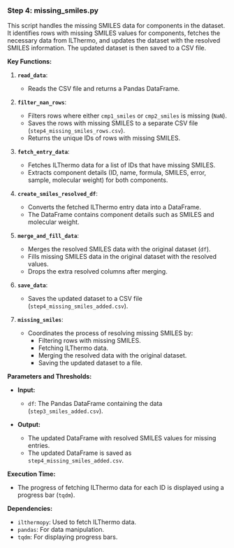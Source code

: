### Step 4: **missing_smiles.py**

This script handles the missing SMILES data for components in the dataset. It identifies rows with missing SMILES values for components, fetches the necessary data from ILThermo, and updates the dataset with the resolved SMILES information. The updated dataset is then saved to a CSV file.

**Key Functions:**

1. **`read_data`**:
   - Reads the CSV file and returns a Pandas DataFrame.

2. **`filter_nan_rows`**:
   - Filters rows where either `cmp1_smiles` or `cmp2_smiles` is missing (`NaN`).
   - Saves the rows with missing SMILES to a separate CSV file (`step4_missing_smiles_rows.csv`).
   - Returns the unique IDs of rows with missing SMILES.

3. **`fetch_entry_data`**:
   - Fetches ILThermo data for a list of IDs that have missing SMILES.
   - Extracts component details (ID, name, formula, SMILES, error, sample, molecular weight) for both components.

4. **`create_smiles_resolved_df`**:
   - Converts the fetched ILThermo entry data into a DataFrame.
   - The DataFrame contains component details such as SMILES and molecular weight.

5. **`merge_and_fill_data`**:
   - Merges the resolved SMILES data with the original dataset (`df`).
   - Fills missing SMILES data in the original dataset with the resolved values.
   - Drops the extra resolved columns after merging.

6. **`save_data`**:
   - Saves the updated dataset to a CSV file (`step4_missing_smiles_added.csv`).

7. **`missing_smiles`**:
   - Coordinates the process of resolving missing SMILES by:
     - Filtering rows with missing SMILES.
     - Fetching ILThermo data.
     - Merging the resolved data with the original dataset.
     - Saving the updated dataset to a file.

**Parameters and Thresholds:**

- **Input:**
  - `df`: The Pandas DataFrame containing the data (`step3_smiles_added.csv`).
  
- **Output:**
  - The updated DataFrame with resolved SMILES values for missing entries.
  - The updated DataFrame is saved as `step4_missing_smiles_added.csv`.

**Execution Time:**
- The progress of fetching ILThermo data for each ID is displayed using a progress bar (`tqdm`).

**Dependencies:**
- `ilthermopy`: Used to fetch ILThermo data.
- `pandas`: For data manipulation.
- `tqdm`: For displaying progress bars.

